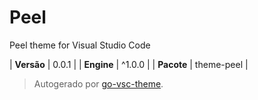 # Peel

Peel theme for Visual Studio Code

| **Versão** | 0.0.1 |
| **Engine** | ^1.0.0 |
| **Pacote** | theme-peel |

> Autogerado por [go-vsc-theme](https://github.com/natalbu/go-vsc-theme).
